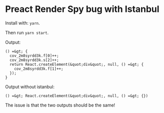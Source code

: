# Preact Render Spy bug with Istanbul

Install with: `yarn`.

Then run `yarn start`.

Output:

```
() =&gt; {
  cov_2m8syrdd3k.f[0]++;
  cov_2m8syrdd3k.s[2]++;
  return React.createElement(&quot;div&quot;, null, () =&gt; {
    cov_2m8syrdd3k.f[1]++;
  });
}
```

Output without istanbul:

```
() =&gt; React.createElement(&quot;div&quot;, null, () =&gt; {})
```

The issue is that the two outputs should be the same!
